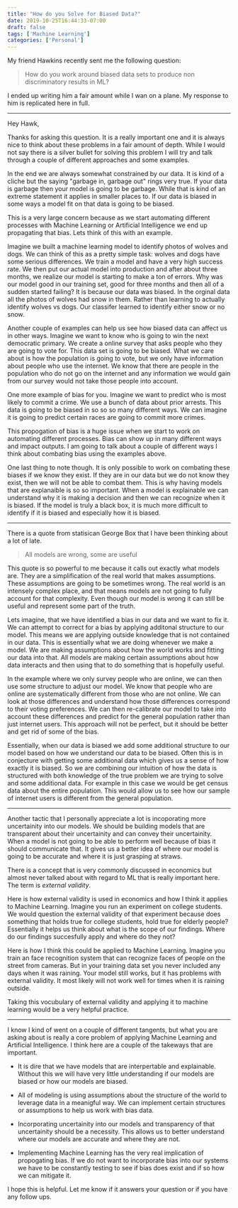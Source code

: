 ```yaml
---
title: "How do you Solve for Biased Data?"
date: 2019-10-25T16:44:33-07:00
draft: false
tags: ['Machine Learning']
categories: ['Personal']
---
```


My friend Hawkins recently sent me the following question:

> How do you work around biased data sets to produce non discriminatory results in ML?

I ended up writing him a fair amount while I wan on a plane. My response to him is replicated here in full.

* * *

Hey Hawk,

Thanks for asking this question. It is a really important one and it is always nice to think about these problems in a fair amount of depth. While I would not say there is a silver bullet for solving this problem I will try and talk through a couple of different approaches and some examples.

In the end we are always somewhat constrained by our data. It is kind of a cliche but the saying "garbage in, garbage out" rings very true. If your data is garbage then your model is going to be garbage. While that is kind of an extreme statement it applies in smaller places to. If our data is biased in some ways a model fit on that data is going to be biased.

This is a very large concern because as we start automating different processes with Machine Learning or Artificial Intelligence we end up propagating that bias. Lets think of this with an example.

Imagine we built a machine learning model to identify photos of wolves and dogs. We can think of this as a pretty simple task: wolves and dogs have some serious differences. We train a model and have a very high success rate. We then put our actual model into production and after about three months, we realize our model is starting to make a ton of errors. Why was our model good in our training set, good for three months and then all of a sudden started failing? It is because our data was biased. In the orginal data all the photos of wolves had snow in them. Rather than learning to actually identify wolves vs dogs. Our classifer learned to identify either snow or no snow.

Another couple of examples can help us see how biased data can affect us in other ways. Imagine we want to know who is going to win the next democratic primary. We create a online survey that asks people who they are going to vote for. This data set is going to be biased. What we care about is how the population is going to vote, but we only have information about people who use the internet. We know that there are people in the population who do not go on the internet and any information we would gain from our survey would not take those people into account.

One more example of bias for you. Imagine we want to predict who is most likely to commit a crime. We use a bunch of data about prior arrests. This data is going to be biased in so so so many different ways. We can imagine it is going to predict certain races are going to commit more crimes.

This propogation of bias is a huge issue when we start to work on automating different processes. Bias can show up in many different ways and impact outputs. I am going to talk about a couple of different ways I think about combating bias using the examples above.

One last thing to note though. It is only possible to work on combating these biases if we know they exist. If they are in our data but we do not know they exist, then we will not be able to combat them. This is why having models that are explanaible is so so important. When a model is explainable we can understand why it is making a decision and then we can recognize when it is biased. If the model is truly a black box, it is much more difficult to identify if it is biased and especially how it is biased.

* * *

There is a quote from statisican George Box that I have been thinking about a lot of late.

> All models are wrong, some are useful

This quote is so powerful to me because it calls out exactly what models are. They are a simplification of the real world that makes assumptions. These assumptions are going to be sometimes wrong. The real world is an intensely complex place, and that means models are not going to fully account for that complexity. Even though our model is wrong it can still be useful and represent some part of the truth.

Lets imagine, that we have identified a bias in our data and we want to fix it. We can attempt to correct for a bias by applying additonal structure to our model. This means we are applying outside knowledge that is not contained in our data. This is essentially what we are doing whenever we make a model. We are making assumptions about how the world works and fitting our data into that. All models are making certain assumptions about how data interacts and then using that to do something that is hopefully useful.

In the example where we only survey people who are online, we can then use some structure to adjust our model. We know that people who are online are systematically different from those who are not online. We can look at those differences and understand how those differences correspond to their voting preferences. We can then re-calibrate our model to take into account these differences and predict for the general population rather than just internet users. This approach will not be perfect, but it should be better and get rid of some of the bias.

Essentially, when our data is biased we add some additional structure to our model based on how we understand our data to be biased. Often this is in conjecture with getting some additional data which gives us a sense of how exactly it is biased. So we are combining our intuition of how the data is structured with both knowledge of the true problem we are trying to solve and some additional data. For example in this case we would be get census data about the entire population. This would allow us to see how our sample of internet users is different from the general population.

* * *

Another tactic that I personally appreciate a lot is incoporating more uncertainity into our models. We should be building models that are transparent about their uncertainity and can convey their uncertainity. When a model is not going to be able to perform well because of bias it should communicate that. It gives us a better idea of where our model is going to be accurate and where it is just grasping at straws.

There is a concept that is very commonly discussed in economics but almost never talked about with regard to ML that is really important here. The term is *external validity*.

Here is how external validity is used in economics and how I think it applies to Machine Learning. Imagine you run an experiment on college students. We would question the external validity of that experiment because does something that holds true for college students, hold true for elderly people? Essentially it helps us think about what is the scope of our findings. Where do our findings succesfully apply and where do they not?

Here is how I think this could be applied to Machine Learning. Imagine you train an face recognition system that can recognize faces of people on the street from cameras. But in your training data set you never included any days when it was raining. Your model still works, but it has problems with external validity. It most likely will not work well for times when it is raining outside.

Taking this vocubulary of external validity and applying it to machine learning would be a very helpful practice.

* * *

I know I kind of went on a couple of different tangents, but what you are asking about is really a core problem of applying Machine Learning and Artificial Intelligence. I think here are a couple of the takeways that are important.

* It is dire that we have models that are interpertable and explainable. Without this we will have very little understanding if our models are biased or how our models are biased.

* All of modeling is using assumptions about the structure of the world to leverage data in a meanigful way. We can implement certain structures or assumptions to help us work with bias data.

* Incorporating uncertainity into our models and transparency of that uncertainity should be a necessity. This allows us to better understand where our models are accurate and where they are not.

* Implementing Machine Learning has the very real implication of propogating bias. If we do not want to incorporate bias into our systems we have to be constantly testing to see if bias does exist and if so how we can mitigate it.

I hope this is helpful. Let me know if it answers your question or if you have any follow ups.
